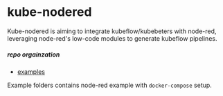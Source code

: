 # kube-nodered

Kube-nodered is aiming to integrate kubeflow/kubebeters with node-red,  leveraging node-red's low-code modules to generate kubeflow pipelines.

##### repo orgainzation

- [examples](./examples/README.md)

Example folders contains node-red example with `docker-compose` setup.
